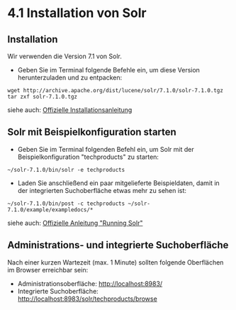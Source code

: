 # 4.1 Installation von Solr

## Installation

Wir verwenden die Version 7.1 von Solr.

* Geben Sie im Terminal folgende Befehle ein, um diese Version herunterzuladen und zu entpacken:

```
wget http://archive.apache.org/dist/lucene/solr/7.1.0/solr-7.1.0.tgz
tar zxf solr-7.1.0.tgz
```

siehe auch: [Offizielle Installationsanleitung](https://lucene.apache.org/solr/guide/installing-solr.html)

## Solr mit Beispielkonfiguration starten

* Geben Sie im Terminal folgenden Befehl ein, um Solr mit der Beispielkonfiguration "techproducts" zu starten:

```
~/solr-7.1.0/bin/solr -e techproducts
```

* Laden Sie anschließend ein paar mitgelieferte Beispieldaten, damit in der integrierten Suchoberfläche etwas mehr zu sehen ist:

```
~/solr-7.1.0/bin/post -c techproducts ~/solr-7.1.0/example/exampledocs/*
```

siehe auch: [Offizielle Anleitung "Running Solr"](https://lucene.apache.org/solr/guide/running-solr.html)

## Administrations- und integrierte Suchoberfläche

Nach einer kurzen Wartezeit (max. 1 Minute) sollten folgende Oberflächen im Browser erreichbar sein:

* Administrationsoberfläche: <http://localhost:8983/>
* Integrierte Suchoberfläche: <http://localhost:8983/solr/techproducts/browse>
